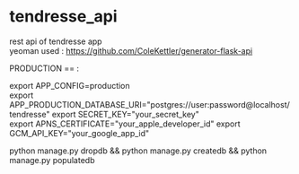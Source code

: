 # tendresse_api
rest api of tendresse app   
yeoman used : https://github.com/ColeKettler/generator-flask-api 

PRODUCTION == :  

export APP_CONFIG=production  
export APP_PRODUCTION_DATABASE_URI="postgres://user:password@localhost/tendresse"
export SECRET_KEY="your_secret_key"  
export APNS_CERTIFICATE="your_apple_developer_id"
export GCM_API_KEY="your_google_app_id"


python manage.py dropdb && python manage.py createdb && python manage.py populatedb
